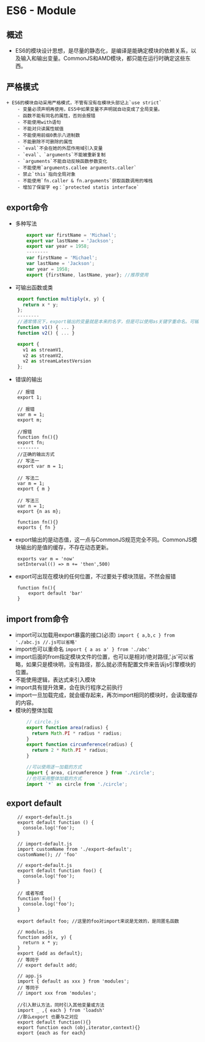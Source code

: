 # ES6 - Module
## 概述
 + ES6的模块设计思想，是尽量的静态化，是编译是能确定模块的依赖关系，以及输入和输出变量。CommonJS和AMD模块，都只能在运行时确定这些东西。

## 严格模式
	+ ES6的模块自动采用严格模式，不管有没有在模块头部记上`use strict`
		- 变量必须声明再使用，ES5中如果变量不声明就自动变成了全局变量。
		- 函数不能有同名的属性，否则会报错
		- 不能使用with语句
		- 不能对只读属性赋值
		- 不能使用前缀0表示八进制数
		- 不能删除不可删除的属性
		- `eval`不会在她的外层作用域引入变量
		- `eval`、`arguments`不能被重新复制
		- `arguments`不能自动反映函数参数变化
		- 不能使用`arguments.callee arguments.caller`
		- 禁止`this`指向全局对象
		- 不能使用`fn.caller & fn.arguments`获取函数调用的堆栈
		- 增加了保留字 eg：`protected statis interface`

## export命令
 + 多种写法
	```javascript
		export var firstName = 'Michael';
		export var lastName = 'Jackson';
		export var year = 1958;
		--------
		var firstName = 'Michael';
		var lastName = 'Jackson';
		var year = 1958;
		export {firstName, lastName, year}; //推荐使用
	```
 + 可输出函数或类
```javascript
	export function multiply(x, y) {
	  return x * y;
	};
	--------
	//通常情况下，export输出的变量就是本来的名字，但是可以使用as关键字重命名。可输出多次。
	function v1() { ... }
	function v2() { ... }

	export {
	  v1 as streamV1,
	  v2 as streamV2,
	  v2 as streamLatestVersion
	};	
```
 + 错误的输出
```
	// 报错
	export 1;

	// 报错
	var m = 1;
	export m;
	
	//报错
	function fn(){}
	export fn;
	--------
	//正确的输出方式
	// 写法一
	export var m = 1;
	
	// 写法二
	var m = 1;
	export { m }
	
	// 写法三
	var n = 1;
	export {n as m};

	function fn(){}
	exports { fn }
```
+ export输出的是动态值，这一点与CommonJS规范完全不同。CommonJS模块输出的是值的缓存，不存在动态更新。
```
	exports var m = 'now'
	setInterval(() => m += 'then',500)
```
+ export可出现在模块的任何位置，不过要处于模块顶层。不然会报错
```
	function fn(){
		export default 'bar'
	}
```

## import  from命令
+ import可以加载用export暴露的接口(必须)
`import { a,b,c } from './abc.js //.js可以省略'`
+ import也可以重命名
`import { a as a' } from './abc'` 
+ import后面的from指定模块文件的位置，也可以是相对/绝对路径,'.js'可以省略，如果只是模块明，没有路径，那么就必须有配置文件来告诉js引擎模块的位置。
+ 不能使用逻辑，表达式来引入模块
+ import具有提升效果，会在执行程序之前执行
+ import一旦加载完成，就会缓存起来，再次import相同的模块时，会读取缓存的内容。
+ 模块的整体加载
	```javascript
		// circle.js
		export function area(radius) {
		  return Math.PI * radius * radius;
		}
		export function circumference(radius) {
		  return 2 * Math.PI * radius;
		}

		//可以使用逐一加载的方式
		import { area, circumference } from './circle';
		//也可采用整体加载的方式
		import `*` as circle from './circle';
	```

## export default
```
	// export-default.js
	export default function () {
	  console.log('foo');
	}

	// import-default.js
	import customName from './export-default';
	customName(); // 'foo'

	// export-default.js
	export default function foo() {
	  console.log('foo');
	}
	
	// 或者写成
	function foo() {
	  console.log('foo');
	}
	
	export default foo; //这里的foo对import来说是无效的，是同匿名函数

	// modules.js
	function add(x, y) {
	  return x * y;
	}
	export {add as default};
	// 等同于
	// export default add;
	
	// app.js
	import { default as xxx } from 'modules';
	// 等同于
	// import xxx from 'modules';
	
	//引入默认方法，同时引入其他变量或方法
	import _ ,{ each } from 'loadsh'
	//那么export 也要与之对应
	export default function(){}
	export function each (obj,iterator,context){}
	export {each as for each}
```

	